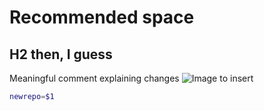 # Recommended space
## H2 then, I guess
Meaningful comment explaining changes
![Image to insert](https://octodex.github.com/images/yaktocat.png)
```bash
newrepo=$1
```
